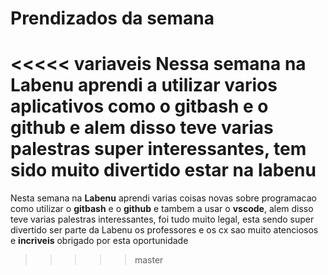 # Prendizados da semana

<<<<< variaveis
Nessa semana na **Labenu** aprendi a utilizar varios aplicativos como o **gitbash** e o **github** e alem disso teve varias palestras super interessantes, tem sido muito divertido estar na labenu
=======
Nesta semana na **Labenu** aprendi varias coisas novas sobre programacao como utilizar o **gitbash** e o **github** e tambem a usar o **vscode**, alem disso teve varias palestras interessantes, foi tudo muito legal, esta sendo super divertido ser parte da Labenu os professores e os cx sao muito atenciosos e **incriveis** obrigado por esta oportunidade
>>>>> master
